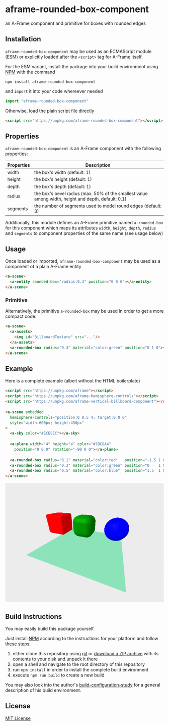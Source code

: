 # aframe-rounded-box-component #

an A-Frame component and primitive for boxes with rounded edges








## Installation ##

`aframe-rounded-box-component` may be used as an ECMAScript module (ESM) or explicitly loaded after the `<script>` tag for A-Frame itself.

For the ESM variant, install the package into your build environment using [NPM](https://docs.npmjs.com/) with the command

```
npm install aframe-rounded-box-component
```

and `import` it into your code whereever needed

```javascript
import "aframe-rounded-box-component"
```

Otherwise, load the plain script file directly

```html
<script src="https://unpkg.com/aframe-rounded-box-component"></script>
```

## Properties ##

`aframe-rounded-box-component` is an A-Frame component with the following properties:

<table>
 <tbody>
  <tr><th>Properties</th><th>Description</th></tr>
 </tbody>
 <tbody>
  <tr><td>width</td><td>the box's width (default: 1)</td></tr>
  <tr><td>height</td><td>the box's height (default: 1)</td></tr>
  <tr><td>depth</td><td>the box's depth (default: 1)</td></tr>
  <tr><td>radius</td><td>the box's bevel radius (max. 50% of the smallest value among width, height and depth, default: 0.1)</td></tr>
  <tr><td>segments</td><td>the number of segments used to model round edges (default: 3)</td></tr>
 </tbody>
</table>

Additionally, this module defines an A-Frame primitive named `a-rounded-box` for this component which maps its attributes `width`, `height`, `depth`, `radius` and `segments` to component properties of the same name (see usage below)

## Usage ##

Once loaded or imported, `aframe-rounded-box-component` may be used as a component of a plain A-Frame entity

```html
<a-scene>
  <a-entity rounded-box="radius:0.3" position="0 0 0"></a-entity>
</a-scene>
```

### Primitive ###

Alternatively, the primitive `a-rounded-box` may be used in order to get a more compact code:

```html
<a-scene>
  <a-assets>
    <img id="BillboardTexture" src="..."/>
  </a-assets>
  <a-rounded-box radius="0.3" material="color:green" position="0 1 0"></a-rounded-box>
</a-scene>
```

## Example ##

Here is a complete example (albeit without the HTML boilerplate)

```html
<script src="https://unpkg.com/aframe"></script>
<script src="https://unpkg.com/aframe-hemisphere-controls"></script>
<script src="https://unpkg.com/aframe-vertical-billboard-component"></script>

<a-scene embedded
  hemisphere-controls="position:0 0.5 4; target:0 0 0"
  style="width:600px; height:450px"
>
  <a-sky color="#ECECEC"></a-sky>

  <a-plane width="4" height="4" color="#7BC8A4"
    position="0 0 0" rotation="-90 0 0"></a-plane>

  <a-rounded-box radius="0.1" material="color:red"   position="-1.5 1 0"></a-rounded-box>
  <a-rounded-box radius="0.3" material="color:green" position="0    1 0"></a-rounded-box>
  <a-rounded-box radius="0.5" material="color:blue"  position="1.5  1 0"></a-rounded-box>
</a-scene>
```

![Example Screenshot](screenshot.png)

## Build Instructions ##

You may easily build this package yourself.

Just install [NPM](https://docs.npmjs.com/) according to the instructions for your platform and follow these steps:

1. either clone this repository using [git](https://git-scm.com/) or [download a ZIP archive](https://github.com/rozek/aframe-rounded-box-component/archive/refs/heads/main.zip) with its contents to your disk and unpack it there 
2. open a shell and navigate to the root directory of this repository
3. run `npm install` in order to install the complete build environment
4. execute `npm run build` to create a new build

You may also look into the author's [build-configuration-study](https://github.com/rozek/build-configuration-study) for a general description of his build environment.

## License ##

[MIT License](LICENSE.md)

